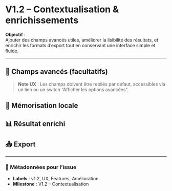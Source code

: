 # V1.2 – Contextualisation & enrichissements

**Objectif** :  
Ajouter des champs avancés utiles, améliorer la lisibilité des résultats, et enrichir les formats d’export tout en conservant une interface simple et fluide.

---

## 🧩 Champs avancés (facultatifs)
> **Note UX** : Les champs doivent être repliés par défaut, accessibles via un lien ou un switch “Afficher les options avancées”.

## 💾 Mémorisation locale

## 📊 Résultat enrichi

## 📤 Export

---

### 🔖 Métadonnées pour l’issue

- **Labels** : v1.2, UX, Features, Amélioration
- **Milestone** : V1.2 – Contextualisation